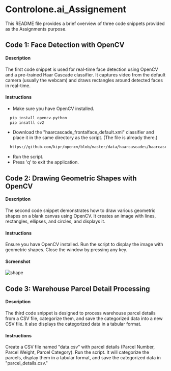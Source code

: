# Controlone.ai_Assignement

This README file provides a brief overview of three code snippets provided as the Assignments purpose.

## Code 1: Face Detection with OpenCV

#### Description
The first code snippet is used for real-time face detection using OpenCV and a pre-trained Haar Cascade classifier. It captures video from the default camera (usually the webcam) and draws rectangles around detected faces in real-time.

#### Instructions
- Make sure you have OpenCV installed.
```bash
  pip install opencv-python
  pip insatll cv2
```
- Download the "haarcascade_frontalface_default.xml" classifier and place it in the same directory as the script. (The file is already there.)
```bash
  https://github.com/kipr/opencv/blob/master/data/haarcascades/haarcascade_frontalface_default.xml
```
- Run the script.
- Press 'q' to exit the application.

## Code 2: Drawing Geometric Shapes with OpenCV
#### Description
The second code snippet demonstrates how to draw various geometric shapes on a blank canvas using OpenCV. It creates an image with lines, rectangles, ellipses, and circles, and displays it.

#### Instructions
Ensure you have OpenCV installed.
Run the script to display the image with geometric shapes.
Close the window by pressing any key.

#### Screenshot 
![shape](https://github.com/AdityaSaxena1311/Controlone.ai_Assignement/assets/80876781/3383f8d0-c12b-4ac1-a9aa-0183ac5710f5)


## Code 3: Warehouse Parcel Detail Processing
#### Description
The third code snippet is designed to process warehouse parcel details from a CSV file, categorize them, and save the categorized data into a new CSV file. It also displays the categorized data in a tabular format.

#### Instructions
Create a CSV file named "data.csv" with parcel details (Parcel Number, Parcel Weight, Parcel Category).
Run the script.
It will categorize the parcels, display them in a tabular format, and save the categorized data in "parcel_details.csv."
